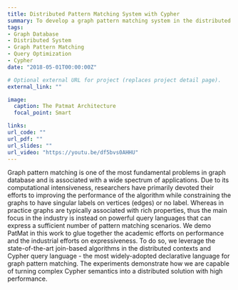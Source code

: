 ```yaml
---
title: Distributed Pattern Matching System with Cypher
summary: To develop a graph pattern matching system in the distributed context, while gluing together the academic results of optimal join algorithms and industrial efforts of query language
tags:
- Graph Database
- Distributed System
- Graph Pattern Matching
- Query Optimization
- Cypher
date: "2018-05-01T00:00:00Z"

# Optional external URL for project (replaces project detail page).
external_link: ""

image:
  caption: The Patmat Architecture
  focal_point: Smart

links:
url_code: ""
url_pdf: ""
url_slides: ""
url_video: "https://youtu.be/df5bvs0AHHU"
---
```


Graph pattern matching is one of the most fundamental problems in graph database and is associated with a wide spectrum of applications. Due to its computational intensiveness, researchers have primarily devoted their efforts to improving the performance of the algorithm while constraining the graphs to have singular labels on vertices (edges) or no label. Whereas in practice graphs are typically associated with rich properties, thus the main focus in the industry is instead on powerful query languages that can express a sufficient number of pattern matching scenarios. We demo PatMat in this work to glue together the academic efforts on performance and the industrial efforts on expressiveness. To do so, we leverage the state-of-the-art join-based algorithms in the distributed contexts and Cypher query language - the most widely-adopted declarative language for graph pattern matching. The experiments demonstrate how we are capable of turning complex Cypher semantics into a distributed solution with high performance.
